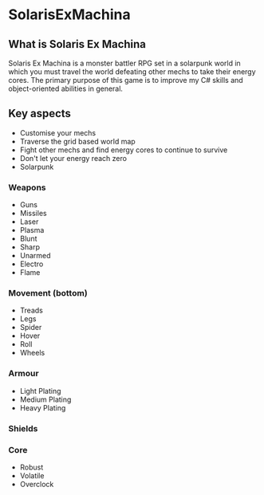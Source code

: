 # SolarisExMachina

## What is Solaris Ex Machina

Solaris Ex Machina is a monster battler RPG set in a solarpunk world in which you must travel the world defeating other mechs to take their energy cores. The primary purpose of this game is to improve my C# skills and object-oriented abilities in general.

## Key aspects
- Customise your mechs
- Traverse the grid based world map
- Fight other mechs and find energy cores to continue to survive
- Don't let your energy reach zero
- Solarpunk

### Weapons

- Guns
- Missiles
- Laser
- Plasma
- Blunt
- Sharp
- Unarmed
- Electro
- Flame

### Movement (bottom)

- Treads
- Legs
- Spider
- Hover
- Roll
- Wheels


### Armour

- Light Plating
- Medium Plating
- Heavy Plating


### Shields


### Core

- Robust
- Volatile
- Overclock

